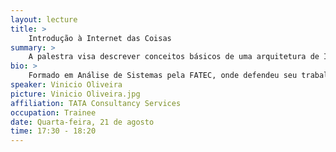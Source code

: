 ```yaml
---
layout: lecture
title: >
    Introdução à Internet das Coisas
summary: >
    A palestra visa descrever conceitos básicos de uma arquitetura de Internet das Coisas, como ela é constituída e algumas de suas características mais importantes. Adicionalmente, alguns cases aplicados atualmente serão exemplificados, os quais abrangem diversos dispositivos, no que se caracterizam sensores, que são aplicados nos mais variados cenários (Segurança Pública, Saúde, Educação, etc). Para propósitos acadêmicos, uma breve descrição e conceitos de Computação Ubíqua (ou Pervasiva) serão apresentados.
bio: >
    Formado em Análise de Sistemas pela FATEC, onde defendeu seu trabalho de graduação com tema em Internet das Coisas e Computação Ubíqua, aplicados no contexto do ensino superior brasileiro. No âmbito de mestrado, cursou disciplinas na UFSCar que englobam redes, engenharia de software e bancos de dados NoSQL. Realizou pesquisa acadêmica na área de programação de sensores, sistemas distribuídos e protocolos de rede. Atualmente, é trainee pela TATA Consultancy Services, trabalhando com engenharia e modelagem de dados, voltados à ambientes de Data Science.
speaker: Vinicio Oliveira
picture: Vinicio Oliveira.jpg
affiliation: TATA Consultancy Services
occupation: Trainee
date: Quarta-feira, 21 de agosto
time: 17:30 - 18:20
---
```

